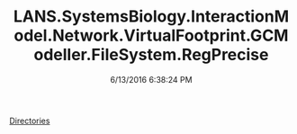 ﻿---
title: LANS.SystemsBiology.InteractionModel.Network.VirtualFootprint.GCModeller.FileSystem.RegPrecise
date: 6/13/2016 6:38:24 PM
---

[Directories](T-LANS.SystemsBiology.InteractionModel.Network.VirtualFootprint.GCModeller.FileSystem.RegPrecise.Directories.html)
